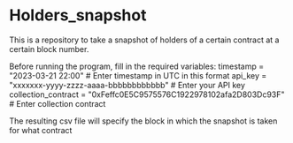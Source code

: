 # Holders_snapshot
This is a repository to take a snapshot of holders of a certain contract at a certain block number.

Before running the program, fill in the required variables:
  timestamp = "2023-03-21 22:00" # Enter timestamp in UTC in this format
  api_key = "xxxxxxx-yyyy-zzzz-aaaa-bbbbbbbbbbbb" # Enter your API key
  collection_contract = "0xFeffc0E5C9575576C1922978102afa2D803Dc93F" # Enter collection contract

The resulting csv file will specify the block in which the snapshot is taken for what contract 
